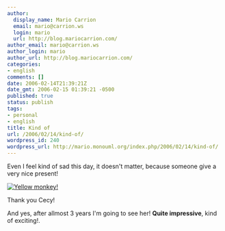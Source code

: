 ```yaml
---
author:
  display_name: Mario Carrion
  email: mario@carrion.ws
  login: mario
  url: http://blog.mariocarrion.com/
author_email: mario@carrion.ws
author_login: mario
author_url: http://blog.mariocarrion.com/
categories:
- english
comments: []
date: 2006-02-14T21:39:21Z
date_gmt: 2006-02-15 01:39:21 -0500
published: true
status: publish
tags:
- personal
- english
title: Kind of
url: /2006/02/14/kind-of/
wordpress_id: 240
wordpress_url: http://mario.monouml.org/index.php/2006/02/14/kind-of/
---
```


<p>Even I feel kind of sad this day, it doesn't matter, because someone give a very nice present!</p>
<p><a href="http://static.flickr.com/19/99905415_927cd20955_o.jpg"><img src="http://static.flickr.com/19/99905415_927cd20955_m.jpg" alt="Yellow monkey!" /></a></p>
<p>Thank you Cecy!</p>
<p>And yes, after allmost 3 years I'm going to see her! <strong>Quite impressive</strong>, kind of exciting!.</p>
